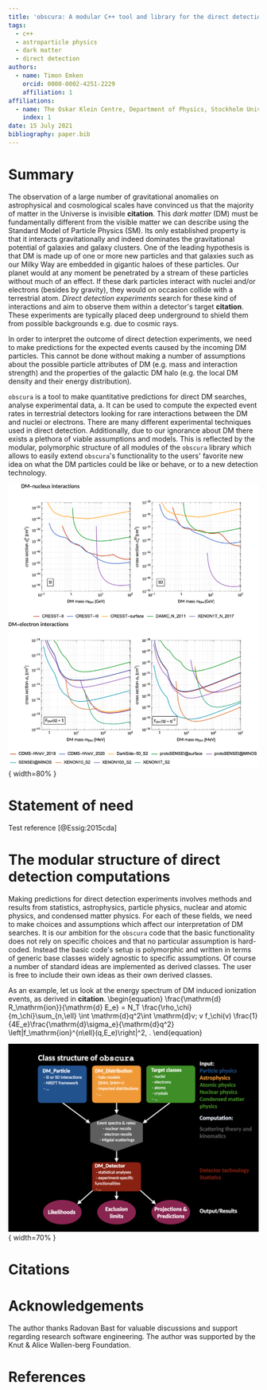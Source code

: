 ```yaml
---
title: 'obscura: A modular C++ tool and library for the direct detection of (sub-GeV) dark matter particles via nuclear and electron recoils'
tags: 
  - c++
  - astroparticle physics
  - dark matter
  - direct detection
authors: 
  - name: Timon Emken
    orcid: 0000-0002-4251-2229
    affiliation: 1
affiliations: 
  - name: The Oskar Klein Centre, Department of Physics, Stockholm University, AlbaNova, SE-10691 Stockholm, Sweden 
    index: 1
date: 15 July 2021
bibliography: paper.bib
---
```

# Summary

<!-- 
- link to documentation
- already used in damascus-sun
- Your paper should include:

    A list of the authors of the software and their affiliations, using the correct format (see the example below).
    A summary describing the high-level functionality and purpose of the software for a diverse, non-specialist audience.
    A Statement of Need section that clearly illustrates the research purpose of the software.
    A list of key references, including to other software addressing related needs. Note that the references should include full names of venues, e.g., journals and conferences, not abbreviations only understood in the context of a specific discipline.
    Mention (if applicable) a representative set of past or ongoing research projects using the software and recent scholarly publications enabled by it.
    Acknowledgement of any financial support.

-  -->

The observation of a large number of gravitational anomalies on astrophysical and cosmological scales have convinced us that the majority of matter in the Universe is invisible **citation**.
This *dark matter* (DM) must be fundamentally different from the visible matter we can describe using the Standard Model of Particle Physics (SM).
Its only established property is that it interacts gravitationally and indeed dominates the gravitational potential of galaxies and galaxy clusters.
One of the leading hypothesis is that DM is made up of one or more new particles and that galaxies such as our Milky Way are embedded in gigantic haloes of these particles.
Our planet would at any moment be penetrated by a stream of these particles without much of an effect.
If these dark particles interact with nuclei and/or electrons (besides by gravity), they would on occasion collide with a terrestrial atom.
*Direct detection experiments* search for these kind of interactions and aim to observe them within a detector's target **citation**.
These experiments are typically placed deep underground to shield them from possible backgrounds e.g. due to cosmic rays.

In order to interpret the outcome of direct detection experiments, we need to make predictions for the expected events caused by the incoming DM particles.
This cannot be done without making a number of assumptions about the possible particle attributes of DM (e.g. mass and interaction strength) and the properties of the galactic DM halo (e.g. the local DM density and their energy distribution).

`obscura` is a tool to make quantitative predictions for direct DM searches, analyse experimental data, a.
It can be used to compute the expected event rates in terrestrial detectors looking for rare interactions between the DM and nuclei or electrons.
There are many different experimental techniques used in direct detection.
Additionally, due to our ignorance about DM there exists a plethora of viable assumptions and models.
This is reflected by the modular, polymorphic structure of all modules of the `obscura` library which allows to easily extend `obscura`'s functionality to the users' favorite new idea on what the DM particles could be like or behave, or to a new detection technology.

![Caption for example figure.\label{fig:example}](obscura_DD_Constraints.png){ width=80% } 

# Statement of need

<!-- - cite ddcalc and new wimp python library https://arxiv.org/pdf/2106.06207.pdf -->

Test reference [@Essig:2015cda]
 

# The modular structure of direct detection computations

<!-- - Emphasize polymorphisms and modular structure -->

Making predictions for direct detection experiments involves methods and results from statistics, astrophysics, particle physics, nuclear and atomic physics, and condensed matter physics.
For each of these fields, we need to make choices and assumptions which affect our interpretation of DM searches.
It is our ambition for the `obscura` code that the basic functionality does not rely on specific choices and that no particular assumption is hard-coded.
Instead the basic code's setup is polymorphic and written in terms of generic base classes widely agnostic to specific assumptions.
Of course a number of standard ideas are implemented as derived classes.
The user is free to include their own ideas as their own derived classes.

As an example, let us look at the energy spectrum of DM induced ionization events, as derived in **citation**.
\begin{equation}
 \frac{\mathrm{d} R_\mathrm{ion}}{\mathrm{d} E_e} = N_T \frac{\rho_\chi}{m_\chi}\sum_{n,\ell} \int \mathrm{d}q^2\int \mathrm{d}v\; v f_\chi(v) \frac{1}{4E_e}\frac{\mathrm{d}\sigma_e}{\mathrm{d}q^2} \left|f_\mathrm{ion}^{n\ell}(q,E_e)\right|^2\, .
\end{equation}


![Caption for example figure.\label{fig:example}](FlowChart.png){ width=70% } 

<!-- Classes can be used like in the figure, but can also be used in all kinds of functions depending on the reserach project (see e.g. damascus-sun) -->

<!-- As derived [@Essig:2015cda] ... -->

<!-- Single dollars ($) are required for inline mathematics e.g. $f(x) = e^{\pi/x}$

Double dollars make self-standing equations:

$$\Theta(x) = \left\{\begin{array}{l}
0\textrm{ if } x < 0\cr
1\textrm{ else}
\end{array}\right.$$

You can also use plain \LaTeX for equations
\begin{equation}\label{eq:fourier}
\hat f(\omega) = \int_{-\infty}^{\infty} f(x) e^{i\omega x} dx
\end{equation}
and refer to \autoref{eq:fourier} from text. -->

# Citations

<!-- Citations to entries in paper.bib should be in
[rMarkdown](http://rmarkdown.rstudio.com/authoring_bibliographies_and_citations.html)
format.

For a quick reference, the following citation commands can be used:
- `@author:2001`  ->  "Author et al. (2001)"
- `[@author:2001]` -> "(Author et al., 2001)"
- `[@author1:2001; @author2:2001]` -> "(Author1 et al., 2001; Author2 et al., 2002)" -->

# Acknowledgements
The author thanks Radovan Bast for  valuable  discussions and support regarding research software engineering.
The author was supported by the Knut & Alice Wallen-berg Foundation.

# References